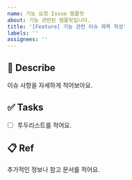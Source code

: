 ```yaml
---
name: 기능 요청 Issue 템플릿
about: 기능 관련된 템플릿입니다.
title: '[Feature] 기능 관련 이슈 제목 작성'
labels: ''
assignees: ''
---
```


## 📄 Describe

이슈 사항을 자세하게 적어보아요.

## ✅ Tasks

-   [ ] 투두리스트를 적어요.

## 📋 Ref

추가적인 정보나 참고 문서를 적어요.
